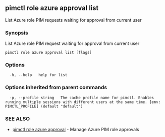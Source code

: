 ## pimctl role azure approval list

List Azure role PIM requests waiting for approval from current user

### Synopsis

List Azure role PIM request waiting for approval from current user

```
pimctl role azure approval list [flags]
```

### Options

```
  -h, --help   help for list
```

### Options inherited from parent commands

```
  -p, --profile string   The cache profile name for pimctl. Enables running multiple sessions with different users at the same time. [env: PIMCTL_PROFILE] (default "default")
```

### SEE ALSO

* [pimctl role azure approval](pimctl_role_azure_approval.md)	 - Manage Azure PIM role approvals

